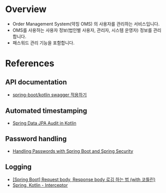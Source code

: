 # Overview
- Order Management System(약칭 OMS) 의 사용자를 관리하는 서비스입니다.
- OMS를 사용하는 사용자 정보(법인별 사용자, 관리자, 시스템 운영자) 정보를 관리합니다.
- 패스워드 관리 기능을 포함합니다.

# References

## API documentation
- [spring-boot/kotlin swagger 적용하기](https://cholol.tistory.com/578)

## Automated timestamping
- [Spring Data JPA Audit in Kotlin](https://kapentaz.github.io/jpa/kotlin/Spring-Data-JPA-Audit-in-Kotlin/#)

## Password handling
- [Handling Passwords with Spring Boot and Spring Security](https://reflectoring.io/spring-security-password-handling/)

## Logging
- [[Spring Boot] Request body, Response body 로깅 하는 법 (with 코틀린)
](https://mopil.tistory.com/74)
- [Spring, Kotlin - Interceptor](https://sinna94.tistory.com/entry/Spring-Kotlin-Interceptor)